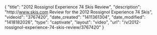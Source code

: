 {
    "title": "2012 Rossignol Experience 74 Skis Review",
    "description": "http:\/\/www.skis.com Review for the 2012 Rossignol Experience 74 Skis",
    "videoid": "3767420",
    "date_created": "1411361304",
    "date_modified": "1418182026",
    "type": "captivate",
    "layout": "video",
    "url": "\/v\/2012-rossignol-experience-74-skis-review\/3767420"
}